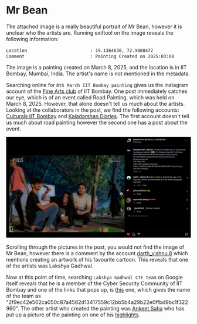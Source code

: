 # Mr Bean

The attached image is a really beautiful portrait of Mr Bean, however it is unclear who the artists are. Running exiftool on the image reveals the following information:

```
Location                        : 19.1364638, 72.9088472
Comment                         : Painting Created on 2025:03:08
```

The image is a painting created on March 8, 2025, and the location is in IIT Bombay, Mumbai, India. The artist's name is not mentioned in the metadata.

Searching online for `8th March IIT Bombay painting` gives us the instagram account of the [Fine Arts club](https://www.instagram.com/rang_iitb/%3Fhl%3Den) of IIT Bombay. One post immediately catches our eye, which is of an event called Road Painting, which was held on March 8, 2025. However, that alone doesn't tell us much about the artists. Looking at the collaborators in the post, we find the following accounts: [Culturals IIT Bombay](https://www.instagram.com/culturals.iitb/?e=fcc1f981-107d-4a15-b551-7818c0b775c4&g=5) and [Kaladarshan Diaries](https://www.instagram.com/kaladarshan_diaries/?e=9de189c8-87d6-41c2-aac4-23e8ee4f3b94&g=5). The first account doesn't tell us much about road painting however the second one has a post about the event. 

![Kaladarshan](./kaladarshan.png)

Scrolling through the pictures in the post, you would not find the image of Mr Bean, however there is a comment by the account [darth_vishnu.8](https://www.instagram.com/darth_vishnu.8/) which mentions creating an artwork of his favourite cartoon. This reveals that one of the artists was Lakshya Gadhwal. 

Now at this point of time, searching `Lakshya Gadhwal CTF team` on Google itself reveals that he is a member of the Cyber Security Community of IIT Bombay and one of the links that pops up, is [this](https://www.linkedin.com/posts/iitb-trust-lab_event-ethicalhacking-ctf-activity-7048550794987511808-AKFG) one, which gives the name of the team as "2f9ec42e502ca050c87a4562d13417559c12bb5b4a29b22e0ffbd9bc1f322960". The other artist who created the painting was [Ankeet Saha](https://www.instagram.com/me_ankeet/) who has put up a picture of the painting on one of his [highlights](https://www.instagram.com/stories/highlights/18024365554511142/).
